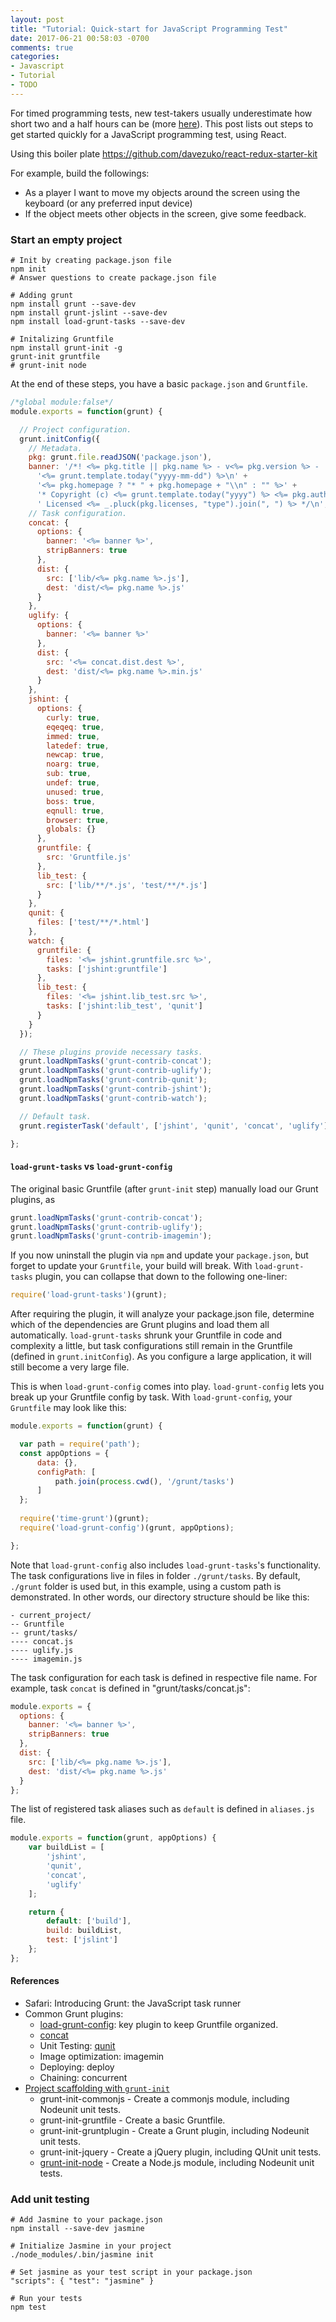 ```yaml
---
layout: post
title: "Tutorial: Quick-start for JavaScript Programming Test"
date: 2017-06-21 00:58:03 -0700
comments: true
categories: 
- Javascript
- Tutorial
- TODO
---
```


For timed programming tests, new test-takers usually underestimate how short two and a half hours can be (more [here](https://tdongsi.github.io/java/blog/2016/08/29/tutorial-timed-programming-test/)). 
This post lists out steps to get started quickly for a JavaScript programming test, using React.

<!--more-->

Using this boiler plate https://github.com/davezuko/react-redux-starter-kit

For example, build the followings:

* As a player I want to move my objects around the screen using the keyboard (or any preferred input device)
* If the object meets other objects in the screen, give some feedback.

### Start an empty project

``` plain Starting a Node project
# Init by creating package.json file
npm init
# Answer questions to create package.json file

# Adding grunt
npm install grunt --save-dev
npm install grunt-jslint --save-dev
npm install load-grunt-tasks --save-dev

# Initalizing Gruntfile
npm install grunt-init -g
grunt-init gruntfile
# grunt-init node
```

At the end of these steps, you have a basic `package.json` and `Gruntfile`.

``` javascript Basic Gruntfile
/*global module:false*/
module.exports = function(grunt) {

  // Project configuration.
  grunt.initConfig({
    // Metadata.
    pkg: grunt.file.readJSON('package.json'),
    banner: '/*! <%= pkg.title || pkg.name %> - v<%= pkg.version %> - ' +
      '<%= grunt.template.today("yyyy-mm-dd") %>\n' +
      '<%= pkg.homepage ? "* " + pkg.homepage + "\\n" : "" %>' +
      '* Copyright (c) <%= grunt.template.today("yyyy") %> <%= pkg.author.name %>;' +
      ' Licensed <%= _.pluck(pkg.licenses, "type").join(", ") %> */\n',
    // Task configuration.
    concat: {
      options: {
        banner: '<%= banner %>',
        stripBanners: true
      },
      dist: {
        src: ['lib/<%= pkg.name %>.js'],
        dest: 'dist/<%= pkg.name %>.js'
      }
    },
    uglify: {
      options: {
        banner: '<%= banner %>'
      },
      dist: {
        src: '<%= concat.dist.dest %>',
        dest: 'dist/<%= pkg.name %>.min.js'
      }
    },
    jshint: {
      options: {
        curly: true,
        eqeqeq: true,
        immed: true,
        latedef: true,
        newcap: true,
        noarg: true,
        sub: true,
        undef: true,
        unused: true,
        boss: true,
        eqnull: true,
        browser: true,
        globals: {}
      },
      gruntfile: {
        src: 'Gruntfile.js'
      },
      lib_test: {
        src: ['lib/**/*.js', 'test/**/*.js']
      }
    },
    qunit: {
      files: ['test/**/*.html']
    },
    watch: {
      gruntfile: {
        files: '<%= jshint.gruntfile.src %>',
        tasks: ['jshint:gruntfile']
      },
      lib_test: {
        files: '<%= jshint.lib_test.src %>',
        tasks: ['jshint:lib_test', 'qunit']
      }
    }
  });

  // These plugins provide necessary tasks.
  grunt.loadNpmTasks('grunt-contrib-concat');
  grunt.loadNpmTasks('grunt-contrib-uglify');
  grunt.loadNpmTasks('grunt-contrib-qunit');
  grunt.loadNpmTasks('grunt-contrib-jshint');
  grunt.loadNpmTasks('grunt-contrib-watch');

  // Default task.
  grunt.registerTask('default', ['jshint', 'qunit', 'concat', 'uglify']);

};
```

#### `load-grunt-tasks` vs `load-grunt-config`

The original basic Gruntfile (after `grunt-init` step) manually load our Grunt plugins, as

``` javascript
grunt.loadNpmTasks('grunt-contrib-concat');
grunt.loadNpmTasks('grunt-contrib-uglify');
grunt.loadNpmTasks('grunt-contrib-imagemin');
```

If you now uninstall the plugin via `npm` and update your `package.json`, but forget to update your `Gruntfile`, your build will break.
With `load-grunt-tasks` plugin, you can collapse that down to the following one-liner:

``` javascript
require('load-grunt-tasks')(grunt);
```

After requiring the plugin, it will analyze your package.json file, determine which of the dependencies are Grunt plugins and load them all automatically.
`load-grunt-tasks` shrunk your Gruntfile in code and complexity a little, but task configurations still remain in the Gruntfile (defined in `grunt.initConfig`). 
As you configure a large application, it will still become a very large file.

This is when `load-grunt-config` comes into play. 
`load-grunt-config` lets you break up your Gruntfile config by task.
With `load-grunt-config`, your `Gruntfile` may look like this:

``` javascript Gruntfile with load-grunt-config
module.exports = function(grunt) {

  var path = require('path');  
  const appOptions = {
      data: {},
      configPath: [
          path.join(process.cwd(), '/grunt/tasks')
      ]
  };
  
  require('time-grunt')(grunt);
  require('load-grunt-config')(grunt, appOptions);

};
```

Note that `load-grunt-config` also includes `load-grunt-tasks`'s functionality.
The task configurations live in files in folder `./grunt/tasks`.
By default, `./grunt` folder is used but, in this example, using a custom path is demonstrated.
In other words, our directory structure should be like this:

``` plain Directory structure
- current_project/
-- Gruntfile
-- grunt/tasks/
---- concat.js
---- uglify.js
---- imagemin.js
```

The task configuration for each task is defined in respective file name.
For example, task `concat` is defined in "grunt/tasks/concat.js":

``` javascript grunt/tasks/concat.js
module.exports = {
  options: {
    banner: '<%= banner %>',
    stripBanners: true
  },
  dist: {
    src: ['lib/<%= pkg.name %>.js'],
    dest: 'dist/<%= pkg.name %>.js'
  }
};
```

The list of registered task aliases such as `default` is defined in `aliases.js` file.

``` javascript grunt/tasks/aliases.js
module.exports = function(grunt, appOptions) {
    var buildList = [
        'jshint',
        'qunit',
        'concat',
        'uglify'
    ];

    return {
        default: ['build'],
        build: buildList,
        test: ['jslint']
    };
};
```

#### References

* Safari: Introducing Grunt: the JavaScript task runner
* Common Grunt plugins:
    * [load-grunt-config](http://firstandthird.github.io/load-grunt-config/): key plugin to keep Gruntfile organized.
    * [concat](https://www.npmjs.com/package/grunt-contrib-concat)
    * Unit Testing: [qunit](https://www.npmjs.com/package/grunt-contrib-qunit)
    * Image optimization: imagemin
    * Deploying: deploy
    * Chaining: concurrent
* [Project scaffolding with `grunt-init`](https://gruntjs.com/project-scaffolding)
    * grunt-init-commonjs - Create a commonjs module, including Nodeunit unit tests.
    * grunt-init-gruntfile - Create a basic Gruntfile.
    * grunt-init-gruntplugin - Create a Grunt plugin, including Nodeunit unit tests.
    * grunt-init-jquery - Create a jQuery plugin, including QUnit unit tests.
    * [grunt-init-node](https://github.com/gruntjs/grunt-init-node) - Create a Node.js module, including Nodeunit unit tests.

### Add unit testing

``` plain Unit testing with Jasmine
# Add Jasmine to your package.json
npm install --save-dev jasmine

# Initialize Jasmine in your project
./node_modules/.bin/jasmine init

# Set jasmine as your test script in your package.json
"scripts": { "test": "jasmine" }

# Run your tests
npm test
```
